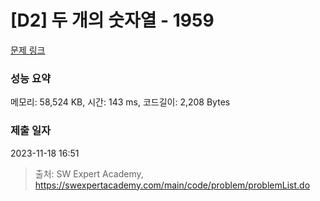# [D2] 두 개의 숫자열 - 1959 

[문제 링크](https://swexpertacademy.com/main/code/problem/problemDetail.do?contestProbId=AV5PpoFaAS4DFAUq) 

### 성능 요약

메모리: 58,524 KB, 시간: 143 ms, 코드길이: 2,208 Bytes

### 제출 일자

2023-11-18 16:51



> 출처: SW Expert Academy, https://swexpertacademy.com/main/code/problem/problemList.do